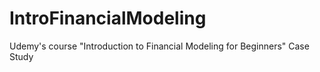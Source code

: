 # IntroFinancialModeling
Udemy's course "Introduction to Financial Modeling for Beginners" Case Study
